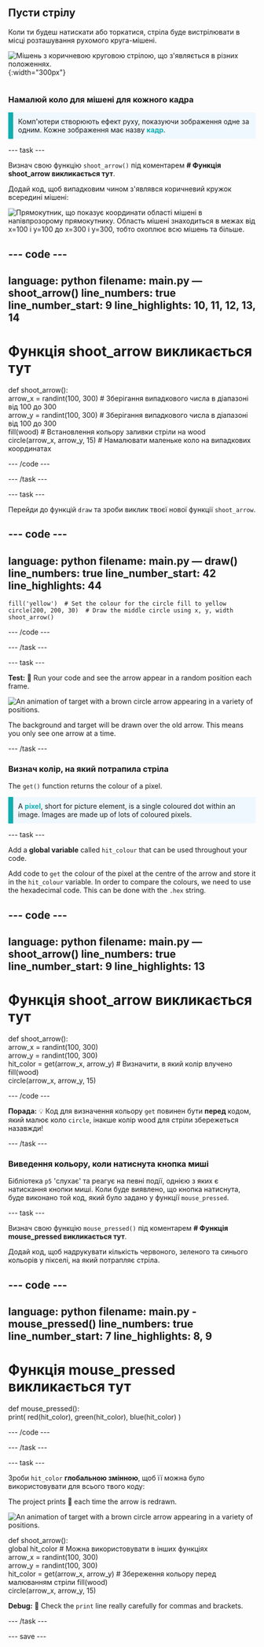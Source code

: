 ## Пусти стрілу

<div style="display: flex; flex-wrap: wrap">
<div style="flex-basis: 200px; flex-grow: 1; margin-right: 15px;">
Коли ти будеш натискати або торкатися, стріла буде вистрілювати в місці розташування рухомого круга-мішені. 
</div>
<div>

![Мішень з коричневою круговою стрілою, що з'являється в різних положеннях.](images/fire_arrow.gif){:width="300px"}

</div>
</div>

### Намалюй коло для мішені для кожного кадра

<p style="border-left: solid; border-width:10px; border-color: #0faeb0; background-color: aliceblue; padding: 10px;"> Комп'ютери створюють ефект руху, показуючи зображення одне за одним. Кожне зображення має назву <span style="color: #0faeb0; font-weight: bold;"> кадр</span>.   
</p>

--- task ---

Визнач свою функцію `shoot_arrow()` під коментарем **# Функція shoot_arrow викликається тут**.

Додай код, щоб випадковим чином з'являвся коричневий кружок всередині мішені:

![Прямокутник, що показує координати області мішені в напівпрозорому прямокутнику. Область мішені знаходиться в межах від x=100 і y=100 до x=300 і y=300, тобто охоплює всю мішень та більше.](images/target_area.png)

--- code ---
---
language: python filename: main.py — shoot_arrow() line_numbers: true line_number_start: 9
line_highlights: 10, 11, 12, 13, 14
---
# Функція shoot_arrow викликається тут
def shoot_arrow():   
arrow_x = randint(100, 300) # Зберігання випадкового числа в діапазоні від 100 до 300    
arrow_y = randint(100, 300) # Зберігання випадкового числа в діапазоні від 100 до 300    
fill(wood) # Встановлення кольору заливки стріли на wood   
circle(arrow_x, arrow_y, 15) # Намалювати маленьке коло на випадкових координатах

--- /code ---

--- /task ---

--- task ---

Перейди до функцій `draw` та зроби виклик твоєї нової функції `shoot_arrow`.

--- code ---
---
language: python filename: main.py — draw() line_numbers: true line_number_start: 42
line_highlights: 44
---

    fill('yellow')  # Set the colour for the circle fill to yellow      
    circle(200, 200, 30)  # Draw the middle circle using x, y, width
    shoot_arrow()

--- /code ---

--- /task ---

--- task ---

**Test:** 🔄 Run your code and see the arrow appear in a random position each frame.

![An animation of target with a brown circle arrow appearing in a variety of positions.](images/fire_arrow.gif)

The background and target will be drawn over the old arrow. This means you only see one arrow at a time.

--- /task ---

### Визнач колір, на який потрапила стріла

The `get()` function returns the colour of a pixel.

<p style="border-left: solid; border-width:10px; border-color: #0faeb0; background-color: aliceblue; padding: 10px;">
A <span style="color: #0faeb0; font-weight: bold;">pixel</span>, short for picture element, is a single coloured dot within an image. Images are made up of lots of coloured pixels.
</p>

--- task ---

Add a **global variable** called `hit_colour` that can be used throughout your code.

Add code to `get` the colour of the pixel at the centre of the arrow and store it in the `hit_colour` variable. In order to compare the colours, we need to use the hexadecimal code. This can be done with the `.hex` string.

--- code ---
---
language: python filename: main.py — shoot_arrow() line_numbers: true line_number_start: 9
line_highlights: 13
---
# Функція shoot_arrow викликається тут
def shoot_arrow():    
arrow_x = randint(100, 300)    
arrow_y = randint(100, 300)    
hit_color = get(arrow_x, arrow_y) # Визначити, в який колір влучено fill(wood)  
circle(arrow_x, arrow_y, 15)

--- /code ---

**Порада:** 💡 Код для визначення кольору `get` повинен бути **перед** кодом, який малює коло `circle`, інакше колір wood для стріли збережеться назавжди!

--- /task ---

### Виведення кольору, коли натиснута кнопка миші

Бібліотека `p5` 'слухає' та реагує на певні події, однією з яких є натискання кнопки миші. Коли буде виявлено, що кнопка натиснута, буде виконано той код, який було задано у функції `mouse_pressed`.

--- task ---

Визнач свою функцію `mouse_pressed()` під коментарем **# Функція mouse_pressed викликається тут**.

Додай код, щоб надрукувати кількість червоного, зеленого та синього кольорів у пікселі, на який потрапляє стріла.

--- code ---
---
language: python filename: main.py - mouse_pressed() line_numbers: true line_number_start: 7
line_highlights: 8, 9
---

# Функція mouse_pressed викликається тут
def mouse_pressed():    
print( red(hit_color), green(hit_color), blue(hit_color) )

--- /code ---

--- /task ---

--- task ---

Зроби `hit_color` **глобальною змінною**, щоб її можна було використовувати для всього твого коду:

The project prints 🎯 each time the arrow is redrawn.

![An animation of target with a brown circle arrow appearing in a variety of positions.](images/fire_arrow.gif)

def shoot_arrow():    
global hit_color # Можна використовувати в інших функціях     
arrow_x = randint(100, 300)     
arrow_y = randint(100, 300)     
hit_color = get(arrow_x, arrow_y) # Збереження кольору перед малюванням стріли fill(wood)     
circle(arrow_x, arrow_y, 15)

**Debug:** 🐞 Check the `print` line really carefully for commas and brackets.

--- /task ---

--- save ---
